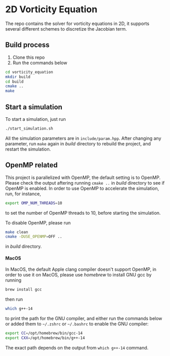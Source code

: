 # 2D Vorticity Equation
The repo contains the solver for vorticity equations in 2D, it supports several different schemes to discretize the Jacobian term.

## Build process
1. Clone this repo
2. Run the commands below
```bash
cd vorticity_equation
mkdir build
cd build
cmake ..
make
```

## Start a simulation
To start a simulation, just run
```bash
./start_simulation.sh
```

All the simulation parameters are in `include/param.hpp`. After changing any parameter, run `make` again in *build* directory to rebuild the project, and restart the simulation.

## OpenMP related
This project is parallelized with OpenMP, the default setting is to OpenMP. Please check the output aftering running `cmake ..` in *build* directory to see if OpenMP is enabled. In order to use OpenMP to accelerate the simulation, run, for instance,
```bash
export OMP_NUM_THREADS=10
```
to set the number of OpenMP threads to 10, before starting the simulation.

To disable OpenMP, please run
```bash
make clean
cmake -DUSE_OPENMP=OFF ..
```
in *build* directory.

#### MacOS
In MacOS, the default Apple clang compiler doesn't support OpenMP, in order to use it on MacOS, please use *homebrew* to install GNU gcc by running
```bash
brew install gcc
```
then run
```bash
which g++-14
```
to print the path for the GNU compiler, and either run the commands below or added them to `~/.zshrc` or `~/.bashrc` to enable the GNU compiler:
```bash
export CC=/opt/homebrew/bin/gcc-14
export CXX=/opt/homebrew/bin/g++-14
```
The exact path depends on the output from `which g++-14` command.